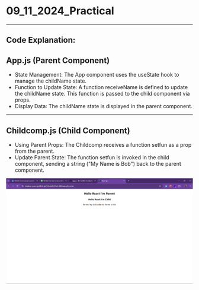 # 09_11_2024_Practical
---
## Code Explanation:
## App.js (Parent Component)
- State Management: The App component uses the useState hook to manage the childName state.
- Function to Update State: A function receiveName is defined to update the childName state. This function is passed to the child component via props.
- Display Data: The childName state is displayed in the parent component.
---
## Childcomp.js (Child Component)
- Using Parent Props: The Childcomp receives a function setfun as a prop from the parent.
- Update Parent State: The function setfun is invoked in the child component, sending a string ("My Name is Bob") back to the parent component.

![Output](./parent_child_components/Output/09_11_2024_Output.png)